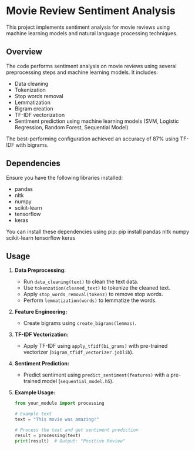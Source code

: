 # **Movie Review Sentiment Analysis**

This project implements sentiment analysis for movie reviews using machine learning models and natural language processing techniques.

## Overview

The code performs sentiment analysis on movie reviews using several preprocessing steps and machine learning models. It includes:

- Data cleaning
- Tokenization
- Stop words removal
- Lemmatization
- Bigram creation
- TF-IDF vectorization
- Sentiment prediction using machine learning models (SVM, Logistic Regression, Random Forest, Sequential Model)

The best-performing configuration achieved an accuracy of 87% using TF-IDF with bigrams.

## Dependencies

Ensure you have the following libraries installed:

- pandas
- nltk
- numpy
- scikit-learn
- tensorflow
- keras

You can install these dependencies using pip:
pip install pandas nltk numpy scikit-learn tensorflow keras


## Usage

1. **Data Preprocessing:**
   - Run `data_cleaning(text)` to clean the text data.
   - Use `tokenzation(cleaned_text)` to tokenize the cleaned text.
   - Apply `stop_words_removal(tokenz)` to remove stop words.
   - Perform `lemmatization(words)` to lemmatize the words.

2. **Feature Engineering:**
   - Create bigrams using `create_bigrams(lemmas)`.

3. **TF-IDF Vectorization:**
   - Apply TF-IDF using `apply_tfidf(bi_grams)` with pre-trained vectorizer (`bigram_tfidf_vectorizer.joblib`).

4. **Sentiment Prediction:**
   - Predict sentiment using `predict_sentiment(features)` with a pre-trained model (`sequential_model.h5`).

5. **Example Usage:**
   ```python
   from your_module import processing

   # Example text
   text = "This movie was amazing!"

   # Process the text and get sentiment prediction
   result = processing(text)
   print(result)  # Output: "Positive Review"

 
